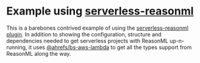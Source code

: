 # Example using [serverless-reasonml](https://github.com/phillipj/serverless-reasonml)

This is a barebones contrived example of using the [serverless-reasonml plugin](https://github.com/phillipj/serverless-reasonml).
In addition to showing the configuration, structure and dependencies needed to get serverless
projects with ReasonML up-n-running, it uses [@ahrefs/bs-aws-lambda](https://github.com/ahrefs/bs-aws-lambda) to get
all the types support from ReasonML along the way.

